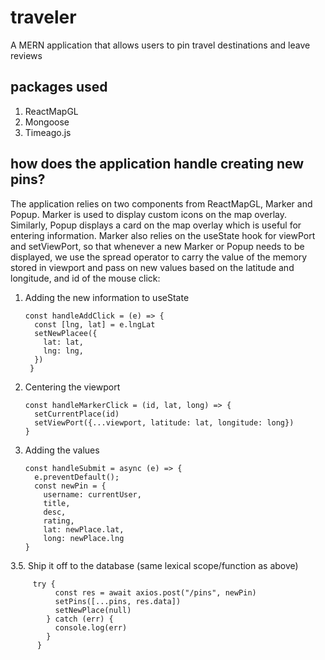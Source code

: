# traveler
A MERN application that allows users to pin travel destinations and leave reviews

## packages used

  1. ReactMapGL
  2. Mongoose
  4. Timeago.js
  

## how does the application handle creating new pins? 
  
 The application relies on two components from ReactMapGL, Marker and Popup. Marker is used to display custom icons on the map overlay. Similarly, Popup displays a card on the map overlay which is useful for entering information. Marker also relies on the useState hook for viewPort and setViewPort,  so that whenever a new Marker or Popup needs to be displayed, we use the spread operator to carry the value of the memory stored in viewport and pass on new values based on the latitude and longitude, and id of the mouse click:
 
 1. Adding the new information to useState
 
        const handleAddClick = (e) => {
          const [lng, lat] = e.lngLat
          setNewPlacee({
            lat: lat, 
            lng: lng,
          })
         }
 
 2. Centering the viewport
  
        const handleMarkerClick = (id, lat, long) => {
          setCurrentPlace(id)
          setViewPort({...viewport, latitude: lat, longitude: long})
        }
  
 3. Adding the values
 
        const handleSubmit = async (e) => {
          e.preventDefault();
          const newPin = {
            username: currentUser, 
            title,
            desc,
            rating,
            lat: newPlace.lat, 
            long: newPlace.lng
        }
  
 3.5. Ship it off to the database (same lexical scope/function as above)
 
         try {
              const res = await axios.post("/pins", newPin)
              setPins([...pins, res.data])
              setNewPlace(null)
            } catch (err) {
              console.log(err)
            }
          }

        

